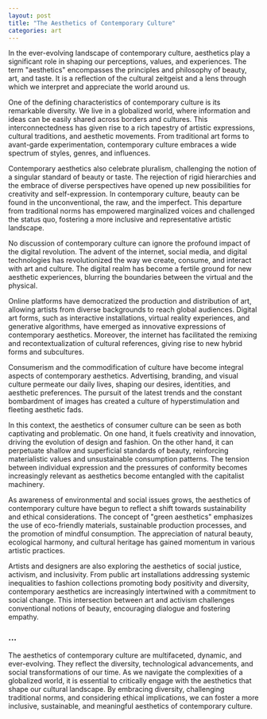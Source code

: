 ```yaml
---
layout: post
title: "The Aesthetics of Contemporary Culture"
categories: art
---
```


In the ever-evolving landscape of contemporary culture, aesthetics play a significant role in shaping our perceptions, values, and experiences. The term "aesthetics" encompasses the principles and philosophy of beauty, art, and taste. It is a reflection of the cultural zeitgeist and a lens through which we interpret and appreciate the world around us.

One of the defining characteristics of contemporary culture is its remarkable diversity. We live in a globalized world, where information and ideas can be easily shared across borders and cultures. This interconnectedness has given rise to a rich tapestry of artistic expressions, cultural traditions, and aesthetic movements. From traditional art forms to avant-garde experimentation, contemporary culture embraces a wide spectrum of styles, genres, and influences.

Contemporary aesthetics also celebrate pluralism, challenging the notion of a singular standard of beauty or taste. The rejection of rigid hierarchies and the embrace of diverse perspectives have opened up new possibilities for creativity and self-expression. In contemporary culture, beauty can be found in the unconventional, the raw, and the imperfect. This departure from traditional norms has empowered marginalized voices and challenged the status quo, fostering a more inclusive and representative artistic landscape.

No discussion of contemporary culture can ignore the profound impact of the digital revolution. The advent of the internet, social media, and digital technologies has revolutionized the way we create, consume, and interact with art and culture. The digital realm has become a fertile ground for new aesthetic experiences, blurring the boundaries between the virtual and the physical.

Online platforms have democratized the production and distribution of art, allowing artists from diverse backgrounds to reach global audiences. Digital art forms, such as interactive installations, virtual reality experiences, and generative algorithms, have emerged as innovative expressions of contemporary aesthetics. Moreover, the internet has facilitated the remixing and recontextualization of cultural references, giving rise to new hybrid forms and subcultures.

Consumerism and the commodification of culture have become integral aspects of contemporary aesthetics. Advertising, branding, and visual culture permeate our daily lives, shaping our desires, identities, and aesthetic preferences. The pursuit of the latest trends and the constant bombardment of images has created a culture of hyperstimulation and fleeting aesthetic fads.

In this context, the aesthetics of consumer culture can be seen as both captivating and problematic. On one hand, it fuels creativity and innovation, driving the evolution of design and fashion. On the other hand, it can perpetuate shallow and superficial standards of beauty, reinforcing materialistic values and unsustainable consumption patterns. The tension between individual expression and the pressures of conformity becomes increasingly relevant as aesthetics become entangled with the capitalist machinery.

As awareness of environmental and social issues grows, the aesthetics of contemporary culture have begun to reflect a shift towards sustainability and ethical considerations. The concept of "green aesthetics" emphasizes the use of eco-friendly materials, sustainable production processes, and the promotion of mindful consumption. The appreciation of natural beauty, ecological harmony, and cultural heritage has gained momentum in various artistic practices.

Artists and designers are also exploring the aesthetics of social justice, activism, and inclusivity. From public art installations addressing systemic inequalities to fashion collections promoting body positivity and diversity, contemporary aesthetics are increasingly intertwined with a commitment to social change. This intersection between art and activism challenges conventional notions of beauty, encouraging dialogue and fostering empathy.

### ...

The aesthetics of contemporary culture are multifaceted, dynamic, and ever-evolving. They reflect the diversity, technological advancements, and social transformations of our time. As we navigate the complexities of a globalized world, it is essential to critically engage with the aesthetics that shape our cultural landscape. By embracing diversity, challenging traditional norms, and considering ethical implications, we can foster a more inclusive, sustainable, and meaningful aesthetics of contemporary culture.
